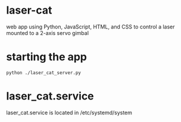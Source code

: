 # laser-cat
web app using Python, JavaScript, HTML, and CSS to control a laser mounted to a 2-axis servo gimbal

# starting the app
`python ./laser_cat_server.py`

# laser_cat.service
laser_cat.service is located in /etc/systemd/system
